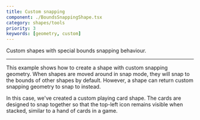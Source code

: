 ```yaml
---
title: Custom snapping
component: ./BoundsSnappingShape.tsx
category: shapes/tools
priority: 3
keywords: [geometry, custom]
---
```


Custom shapes with special bounds snapping behaviour.

---

This example shows how to create a shape with custom snapping geometry. When shapes are moved around in snap mode, they will snap to the bounds of other shapes by default. However, a shape can return custom snapping geometry to snap to instead.

In this case, we've created a custom playing card shape. The cards are designed to snap together so that the top-left icon remains visible when stacked, similar to a hand of cards in a game.
